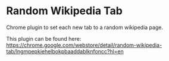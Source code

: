 Random Wikipedia Tab
====================
Chrome plugin to set each new tab to a random wikipedia page.

This plugin can be found here:
https://chrome.google.com/webstore/detail/random-wikipedia-tab/lngmpepkiehelbokpbaaddablknfoncc?hl=en
